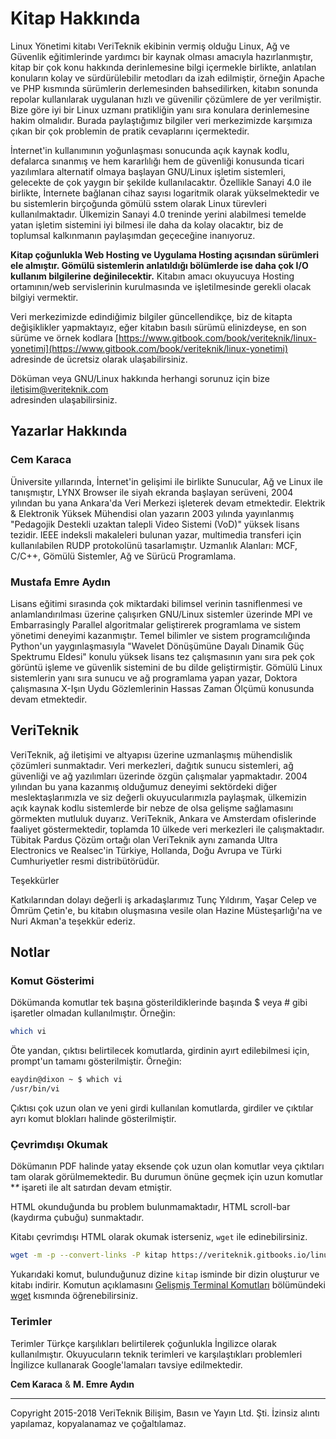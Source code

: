 # Kitap Hakkında

Linux Yönetimi kitabı VeriTeknik ekibinin vermiş olduğu Linux, Ağ ve Güvenlik  eğitimlerinde yardımcı bir kaynak olması amacıyla hazırlanmıştır, kitap bir çok konu hakkında derinlemesine bilgi içermekle birlikte, anlatılan konuların kolay ve sürdürülebilir metodları da izah edilmiştir, örneğin Apache ve PHP kısmında sürümlerin derlemesinden bahsedilirken, kitabın sonunda repolar kullanılarak uygulanan hızlı ve güvenilir çözümlere de yer verilmiştir. Bize göre iyi bir Linux uzmanı pratikliğin yanı sıra konulara derinlemesine hakim olmalıdır. Burada paylaştığımız bilgiler veri merkezimizde karşımıza çıkan bir çok problemin de pratik cevaplarını içermektedir.

İnternet'in kullanımının yoğunlaşması sonucunda açık kaynak kodlu, defalarca sınanmış ve hem kararlılığı hem de güvenliği konusunda ticari yazılımlara alternatif olmaya başlayan GNU/Linux işletim sistemleri, gelecekte de çok yaygın bir şekilde kullanılacaktır. Özellikle Sanayi 4.0 ile birlikte, İnternete bağlanan cihaz sayısı logaritmik olarak yükselmektedir ve bu sistemlerin birçoğunda gömülü sstem olarak Linux türevleri kullanılmaktadır. Ülkemizin Sanayi 4.0 treninde yerini alabilmesi temelde yatan işletim sistemini iyi bilmesi ile daha da kolay olacaktır, biz de toplumsal kalkınmanın paylaşımdan geçeceğine inanıyoruz.

**Kitap çoğunlukla Web Hosting ve Uygulama Hosting açısından sürümleri ele almıştır. Gömülü sistemlerin anlatıldığı bölümlerde ise daha çok I/O kullanım bilgilerine değinilecektir.** Kitabın amacı okuyucuya Hosting ortamının/web servislerinin kurulmasında ve işletilmesinde gerekli olacak bilgiyi vermektir.

Veri merkezimizde edindiğimiz bilgiler güncellendikçe, biz de kitapta değişiklikler yapmaktayız, eğer kitabın basılı sürümü elinizdeyse, en son sürüme ve örnek kodlara [https://www.gitbook.com/book/veriteknik/linux-yonetimi](https://www.gitbook.com/book/veriteknik/linux-yonetimi) adresinde de ücretsiz olarak ulaşabilirsiniz.

Döküman veya GNU/Linux hakkında herhangi sorunuz için bize [iletisim@veriteknik.com](mailto:iletisim@veriteknik.com)  
adresinden ulaşabilirsiniz.

## Yazarlar Hakkında

### Cem Karaca

Üniversite yıllarında, İnternet'in gelişimi ile birlikte Sunucular, Ağ ve Linux ile tanışmıştır, LYNX Browser ile siyah ekranda başlayan serüveni, 2004 yılından bu yana Ankara'da Veri Merkezi işleterek devam etmektedir. Elektrik & Elektronik Yüksek Mühendisi olan yazarın 2003 yılında yayınlanmış "Pedagojik Destekli uzaktan talepli Video Sistemi \(VoD\)" yüksek lisans tezidir. IEEE indeksli makaleleri bulunan yazar, multimedia transferi için kullanılabilen RUDP protokolünü tasarlamıştır. Uzmanlık Alanları: MCF, C/C++, Gömülü Sistemler, Ağ ve Sürücü Programlama.

### Mustafa Emre Aydın

Lisans eğitimi sırasında çok miktardaki bilimsel verinin tasniflenmesi ve anlamlandırılması üzerine çalışırken GNU/Linux sistemler üzerinde MPI ve Embarrasingly Parallel algoritmalar geliştirerek programlama ve sistem yönetimi deneyimi kazanmıştır. Temel bilimler ve sistem programcılığında Python'un yaygınlaşmasıyla "Wavelet Dönüşümüne Dayalı Dinamik Güç Spektrumu Eldesi" konulu yüksek lisans tez çalışmasının yanı sıra pek çok görüntü işleme ve güvenlik sistemini de bu dilde geliştirmiştir. Gömülü Linux sistemlerin yanı sıra sunucu ve ağ programlama yapan yazar, Doktora çalışmasına X-Işın Uydu Gözlemlerinin Hassas Zaman Ölçümü konusunda devam etmektedir.

## VeriTeknik

VeriTeknik, ağ iletişimi ve altyapısı üzerine uzmanlaşmış mühendislik çözümleri sunmaktadır. Veri merkezleri, dağıtık sunucu sistemleri, ağ güvenliği ve ağ yazılımları üzerinde özgün çalışmalar yapmaktadır. 2004 yılından bu yana kazanmış olduğumuz deneyimi sektördeki diğer meslektaşlarımızla ve siz değerli okuyucularımızla paylaşmak, ülkemizin açık kaynak kodlu sistemlerde bir nebze de olsa gelişme sağlamasını görmekten mutluluk duyarız. VeriTeknik, Ankara ve Amsterdam ofislerinde faaliyet göstermektedir, toplamda 10 ülkede veri merkezleri ile çalışmaktadır. Tübitak Pardus Çözüm ortağı olan VeriTeknik aynı zamanda Ultra Electronics ve Realsec'in Türkiye, Hollanda, Doğu Avrupa ve Türki Cumhuriyetler resmi distribütörüdür.

Teşekkürler

Katkılarından dolayı değerli iş arkadaşlarımız Tunç Yıldırım, Yaşar Celep ve Ömrüm Çetin'e, bu kitabın oluşmasına vesile olan Hazine Müsteşarlığı'na ve Nuri Akman'a teşekkür ederiz.

## Notlar

### Komut Gösterimi

Dökümanda komutlar tek başına gösterildiklerinde başında $ veya \# gibi işaretler olmadan kullanılmıştır. Örneğin:

```bash
which vi
```

Öte yandan, çıktısı belirtilecek komutlarda, girdinin ayırt edilebilmesi için, prompt'un tamamı gösterilmiştir. Örneğin:

```bash
eaydin@dixon ~ $ which vi
/usr/bin/vi
```

Çıktısı çok uzun olan ve yeni girdi kullanılan komutlarda, girdiler ve çıktılar ayrı komut blokları halinde gösterilmiştir.

### Çevrimdışı Okumak

Dökümanın PDF halinde yatay eksende çok uzun olan komutlar veya çıktıları tam olarak görülmemektedir. Bu durumun önüne geçmek için uzun komutlar **\** işareti ile alt satırdan devam etmiştir.

HTML okunduğunda bu problem bulunmamaktadır, HTML scroll-bar \(kaydırma çubuğu\) sunmaktadır.

Kitabı çevrimdışı HTML olarak okumak isterseniz, `wget` ile edinebilirsiniz.

```bash
wget -m -p --convert-links -P kitap https://veriteknik.gitbooks.io/linux-yonetimi/content/
```

Yukarıdaki komut, bulunduğunuz dizine `kitap` isminde bir dizin oluşturur ve kitabı indirir. Komutun açıklamasını [Gelişmiş Terminal Komutları](https://veriteknik.gitbooks.io/linux-yonetimi/content/gelismis_terminal/gelismis_terminal_komutlari.html) bölümündeki [wget](https://veriteknik.gitbooks.io/linux-yonetimi/content/gelismis_terminal/wget.html) kısmında öğrenebilirsiniz.

### Terimler

Terimler Türkçe karşılıkları belirtilerek çoğunlukla İngilizce olarak kullanılmıştır. Okuyucuların teknik terimleri ve karşılaştıkları problemleri İngilizce kullanarak Google'lamaları tavsiye edilmektedir.

**Cem Karaca** & **M. Emre Aydın**

---

Copyright 2015-2018 VeriTeknik Bilişim, Basın ve Yayın Ltd. Şti. İzinsiz alıntı yapılamaz, kopyalanamaz ve çoğaltılamaz.

